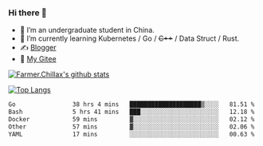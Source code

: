 ### Hi there 👋

- 🔭 I’m an undergraduate student in China.
- 🌱 I’m currently learning Kubernetes / Go / ~~C++~~ / Data Struct / Rust.
- ✍️ [Blogger](https://blog.farmer233.top)
- 🤔 [My Gitee](https://gitee.com/Farmer-chong)


[![Farmer.Chillax's github stats](https://github-readme-stats.vercel.app/api?username=FarmerChillax)](https://github.com/anuraghazra/github-readme-stats)

[![Top Langs](https://github-readme-stats.vercel.app/api/top-langs/?username=FarmerChillax&layout=compact&hide=html,css,javascript)](https://github.com/anuraghazra/github-readme-stats)


<a href="https://wakatime.com/@Farmer"> </a>
          <!--START_SECTION:waka-->

```txt
Go                38 hrs 4 mins   ████████████████████▒░░░░   81.51 %
Bash              5 hrs 41 mins   ███░░░░░░░░░░░░░░░░░░░░░░   12.18 %
Docker            59 mins         ▓░░░░░░░░░░░░░░░░░░░░░░░░   02.12 %
Other             57 mins         ▓░░░░░░░░░░░░░░░░░░░░░░░░   02.06 %
YAML              17 mins         ░░░░░░░░░░░░░░░░░░░░░░░░░   00.63 %
```

<!--END_SECTION:waka-->



<!--
**Farmer-chong/Farmer-chong** is a ✨ _special_ ✨ repository because its `README.md` (this file) appears on your GitHub profile.

Here are some ideas to get you started:

- 🔭 I’m currently working on ...
- 🌱 I’m currently learning ...
- 👯 I’m looking to collaborate on ...
- 🤔 I’m looking for help with ...
- 💬 Ask me about ...
- 📫 How to reach me: ...
- 😄 Pronouns: ...
- ⚡ Fun fact: ...
-->
